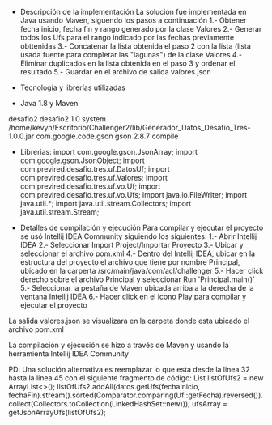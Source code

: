 * Descripción de la implementación
La solución fue implementada en Java usando Maven, siguendo los pasos a continuación
1.- Obtener fecha inicio, fecha fin y rango generado por la clase Valores
2.- Generar todos los Ufs para el rango indicado por las fechas previamente obttenidas
3.- Concatenar la lista obtenida el paso 2 con la lista (lista usada fuente para completar las "lagunas") de la clase Valores 
4.- Eliminar duplicados en la lista obtenida en el paso 3 y ordenar el resultado
5.- Guardar en el archivo de salida valores.json

* Tecnología y librerías utilizadas
- Java 1.8 y Maven
<dependencies>
        <dependency>
            <groupId>desafio2</groupId>
            <artifactId>desafio2</artifactId>
            <version>1.0</version>
            <scope>system</scope>
            <systemPath>/home/kevyn/Escritorio/Challenger2/lib/Generador_Datos_Desafio_Tres-1.0.0.jar</systemPath>
        </dependency>
        <dependency>
            <groupId>com.google.code.gson</groupId>
            <artifactId>gson</artifactId>
            <version>2.8.7</version>
            <scope>compile</scope>
        </dependency>
</dependencies>

- Librerias:
import com.google.gson.JsonArray;
import com.google.gson.JsonObject;
import com.previred.desafio.tres.uf.DatosUf;
import com.previred.desafio.tres.uf.Valores;
import com.previred.desafio.tres.uf.vo.Uf;
import com.previred.desafio.tres.uf.vo.Ufs;
import java.io.FileWriter;
import java.util.*;
import java.util.stream.Collectors;
import java.util.stream.Stream;

* Detalles de compilación y ejecución
Para compilar y ejecutar el proyecto se usó Intellij IDEA Community siguiendo los siguientes:
1.- Abrir Intellij IDEA
2.- Seleccionar Import Project/Importar Proyecto
3.- Ubicar y seleccionar el archivo pom.xml
4.- Dentro del Intellij IDEA, ubicar en la estructura del proyecto el archivo que tiene por nombre Principal, ubicado en la carperta /src/main/java/com/acl/challenger
5.- Hacer click derecho sobre el archivo Principal y seleccionar Run 'Principal.main()'
5.- Seleccionar la pestaña de Maven ubicada arriba a la derecha de la ventana Intellij IDEA
6.- Hacer click en el icono Play para compilar y ejecutar el proyecto

La salida valores.json se visualizara en la carpeta donde esta ubicado el archivo pom.xml


La compilación y ejecución se hizo a través de Maven y usando la herramienta Intellij IDEA Community


PD: Una solución alternativa es reemplazar lo que esta desde la linea 32 hasta la linea 45 con el siguiente fragmento de código:
List<Uf> listOfUfs2 = new ArrayList<>();
listOfUfs2.addAll(datos.getUfs(fechaInicio, fechaFin).stream().sorted(Comparator.comparing(Uf::getFecha).reversed()).collect(Collectors.toCollection(LinkedHashSet::new)));
ufsArray = getJsonArrayUfs(listOfUfs2);
